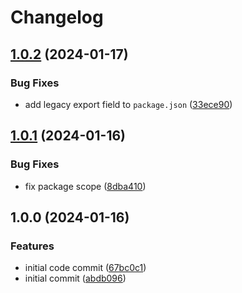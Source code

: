 # Changelog

## [1.0.2](https://github.com/ookkoouu/webext-storage/compare/v1.0.1...v1.0.2) (2024-01-17)


### Bug Fixes

* add legacy export field to `package.json` ([33ece90](https://github.com/ookkoouu/webext-storage/commit/33ece901b9ce924cfada1452cd7da1d447a3b5bf))

## [1.0.1](https://github.com/ookkoouu/webext-storage/compare/v1.0.0...v1.0.1) (2024-01-16)


### Bug Fixes

* fix package scope ([8dba410](https://github.com/ookkoouu/webext-storage/commit/8dba4103a308e15390c88e03a10edf1dc112aeb1))

## 1.0.0 (2024-01-16)


### Features

* initial code commit ([67bc0c1](https://github.com/ookkoouu/webext-storage/commit/67bc0c1d0153a30a916b33692fbc0fd5829a0258))
* initial commit ([abdb096](https://github.com/ookkoouu/webext-storage/commit/abdb096dec658d8645a99ef3a6a3c92219e6dc42))
